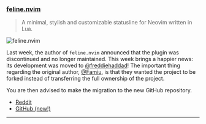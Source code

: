 <h3 id="update-feline.nvim">
  <a href="#update-feline.nvim">
    <span class="icon-text">
      <span class="icon">
        <i class="fa-solid fa-book"></i>
      </span>
    </span>
    <span>feline.nvim</span>
  </a>
</h3>

> A minimal, stylish and customizable statusline for Neovim written in Lua.

![feline.nvim](https://user-images.githubusercontent.com/80379926/205459030-1ef38f4f-b364-43ea-876e-db98549c38cd.png)

Last week, the author of `feline.nvim` announced that
the plugin was discontinued and no longer maintained. This week brings a happier news: its development was moved to
[@freddiehaddad](https://github.com/freddiehaddad)! The important thing regarding the original author, 
[@Famiu](https://github.com/famiu), is that they wanted the project to be forked instead of transferring the full 
ownership of the project.

You are then advised to make the migration to the new GitHub repository.

- [Reddit](https://www.reddit.com/r/neovim/comments/11b84il/felinenvim_statusbar_plugin_is_still_alive_and/)
- [GitHub (new!)](https://github.com/freddiehaddad/feline.nvim)

---
